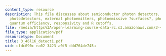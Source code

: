 ```yaml
---
content_type: resource
description: This file discusses about semiconductor photon detectors, attributes,
  photodetectors, external photoemitters, photoemissive ?surfaces?, photomultipliers,
  quantum efficiency, responsivity and R cutoffs.
file: /media/https%3A/open-learning-course-data-rc.s3.amazonaws.com/3-46-photonic-materials-and-devices-spring-2006/cfdc090cea023423a0f5ddd764de745a_3_46l16_detect1.pdf
file_type: application/pdf
resourcetype: Document
title: 3_46l16_detect1.pdf
uid: cfdc090c-ea02-3423-a0f5-ddd764de745a
---
```

